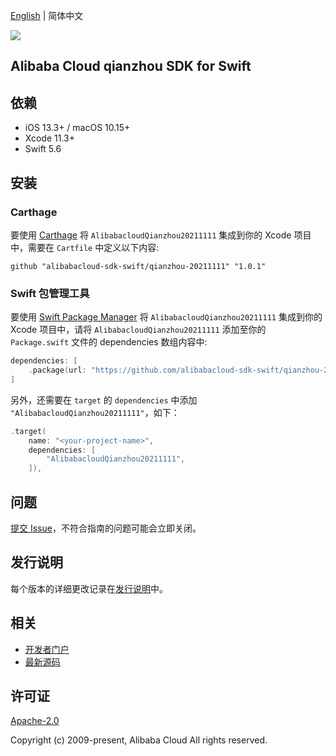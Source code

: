 [English](README.md) | 简体中文

![](https://aliyunsdk-pages.alicdn.com/icons/AlibabaCloud.svg)

## Alibaba Cloud qianzhou SDK for Swift

## 依赖

- iOS 13.3+ / macOS 10.15+
- Xcode 11.3+
- Swift 5.6

## 安装

### Carthage

要使用 [Carthage](https://github.com/Carthage/Carthage) 将 `AlibabacloudQianzhou20211111` 集成到你的 Xcode 项目中，需要在 `Cartfile` 中定义以下内容:

```ogdl
github "alibabacloud-sdk-swift/qianzhou-20211111" "1.0.1"
```

### Swift 包管理工具

要使用 [Swift Package Manager](https://swift.org/package-manager/) 将 `AlibabacloudQianzhou20211111` 集成到你的 Xcode 项目中，请将 `AlibabacloudQianzhou20211111` 添加至你的 `Package.swift` 文件的 dependencies 数组内容中:

```swift
dependencies: [
    .package(url: "https://github.com/alibabacloud-sdk-swift/qianzhou-20211111.git", from: "1.0.1")
]
```

另外，还需要在 `target` 的 `dependencies` 中添加 `"AlibabacloudQianzhou20211111"`，如下：

```swift
.target(
    name: "<your-project-name>",
    dependencies: [
        "AlibabacloudQianzhou20211111",
    ]),
```

## 问题

[提交 Issue](https://github.com/alibabacloud-sdk-swift/qianzhou-20211111/issues/new)，不符合指南的问题可能会立即关闭。

## 发行说明

每个版本的详细更改记录在[发行说明](./ChangeLog.txt)中。

## 相关

* [开发者门户](https://next.api.aliyun.com/home)
* [最新源码](https://github.com/alibabacloud-sdk-swift/qianzhou-20211111)

## 许可证

[Apache-2.0](http://www.apache.org/licenses/LICENSE-2.0)

Copyright (c) 2009-present, Alibaba Cloud All rights reserved.
